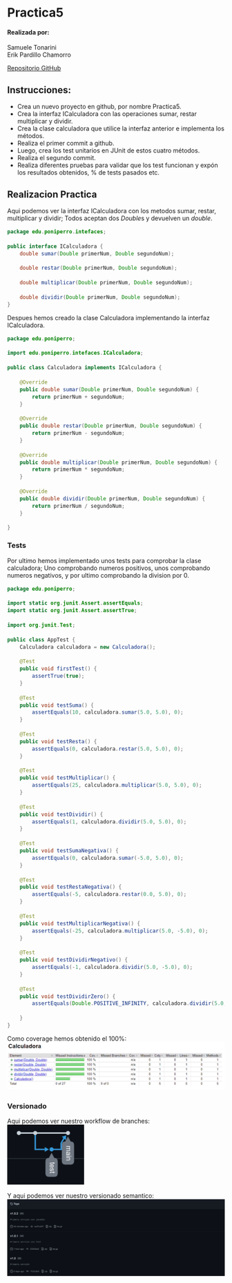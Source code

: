 # Practica5

#### Realizada por:  
Samuele Tonarini  
Erik Pardillo Chamorro  

[Repositorio GitHub](https://github.com/ErikPC/Practica5)

## Instrucciones:
- Crea un nuevo proyecto en github, por nombre Practica5.
- Crea la interfaz ICalculadora con las operaciones sumar, restar multiplicar y dividir.
- Crea la clase calculadora que utilice la interfaz anterior e implementa los métodos.
- Realiza el primer commit a github.
- Luego, crea los test unitarios en JUnit de estos cuatro métodos.
- Realiza el segundo commit.
- Realiza diferentes pruebas para validar que los test funcionan y expón los resultados obtenidos, % de tests pasados etc.  

## Realizacion Practica
Aqui podemos ver la interfaz ICalculadora con los metodos sumar, restar, multiplicar y dividir; Todos aceptan dos *Double*s y devuelven un *double*.
```java
package edu.poniperro.intefaces;

public interface ICalculadora {
    double sumar(Double primerNum, Double segundoNum);

    double restar(Double primerNum, Double segundoNum);

    double multiplicar(Double primerNum, Double segundoNum);

    double dividir(Double primerNum, Double segundoNum);
}
```  

Despues hemos creado la clase Calculadora implementando la interfaz ICalculadora.
```java
package edu.poniperro;

import edu.poniperro.intefaces.ICalculadora;

public class Calculadora implements ICalculadora {

    @Override
    public double sumar(Double primerNum, Double segundoNum) {
        return primerNum + segundoNum;
    }

    @Override
    public double restar(Double primerNum, Double segundoNum) {
        return primerNum - segundoNum;
    }

    @Override
    public double multiplicar(Double primerNum, Double segundoNum) {
        return primerNum * segundoNum;
    }

    @Override
    public double dividir(Double primerNum, Double segundoNum) {
        return primerNum / segundoNum;
    }

}
```
### Tests
Por ultimo hemos implementado unos tests para comprobar la clase calculadora; Uno comprobando numeros positivos, unos comprobando numeros negativos, y por ultimo comprobando la division por 0.
```java
package edu.poniperro;

import static org.junit.Assert.assertEquals;
import static org.junit.Assert.assertTrue;

import org.junit.Test;

public class AppTest {
    Calculadora calculadora = new Calculadora();

    @Test
    public void firstTest() {
        assertTrue(true);
    }

    @Test
    public void testSuma() {
        assertEquals(10, calculadora.sumar(5.0, 5.0), 0);
    }

    @Test
    public void testResta() {
        assertEquals(0, calculadora.restar(5.0, 5.0), 0);
    }

    @Test
    public void testMultiplicar() {
        assertEquals(25, calculadora.multiplicar(5.0, 5.0), 0);
    }

    @Test
    public void testDividir() {
        assertEquals(1, calculadora.dividir(5.0, 5.0), 0);
    }

    @Test
    public void testSumaNegativa() {
        assertEquals(0, calculadora.sumar(-5.0, 5.0), 0);
    }

    @Test
    public void testRestaNegativa() {
        assertEquals(-5, calculadora.restar(0.0, 5.0), 0);
    }

    @Test
    public void testMultiplicarNegativa() {
        assertEquals(-25, calculadora.multiplicar(5.0, -5.0), 0);
    }

    @Test
    public void testDividirNegativo() {
        assertEquals(-1, calculadora.dividir(5.0, -5.0), 0);
    }

    @Test
    public void testDividirZero() {
        assertEquals(Double.POSITIVE_INFINITY, calculadora.dividir(5.0, 0.0), 0);

    }
}
```
Como coverage hemos obtenido el 100%:  
![coverage](coverage.png)  

### Versionado
Aqui podemos ver nuestro workflow de branches:  
![workflow](workflow.png)  

Y aqui podemos ver nuestro versionado semantico:  
![versionado](versionado.png)  
